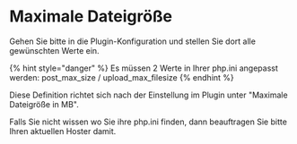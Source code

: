 # Maximale Dateigröße

Gehen Sie bitte in die Plugin-Konfiguration und stellen Sie dort alle gewünschten Werte ein.

{% hint style="danger" %}
Es müssen 2 Werte in Ihrer php.ini angepasst werden: post\_max\_size / upload\_max\_filesize
{% endhint %}

Diese Definition richtet sich nach der Einstellung im Plugin unter "Maximale Dateigröße in MB".

Falls Sie nicht wissen wo Sie ihre php.ini finden, dann beauftragen Sie bitte Ihren aktuellen Hoster damit.

